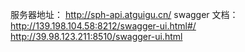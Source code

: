 服务器地址：
http://sph-api.atguigu.cn/
swagger 文档：
http://139.198.104.58:8212/swagger-ui.html#/
http://39.98.123.211:8510/swagger-ui.html
